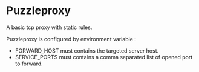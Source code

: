 # Puzzleproxy

A basic tcp proxy with static rules.

Puzzleproxy is configured by environment variable :
- FORWARD_HOST must contains the targeted server host.
- SERVICE_PORTS must contains a comma separated list of opened port to forward.
